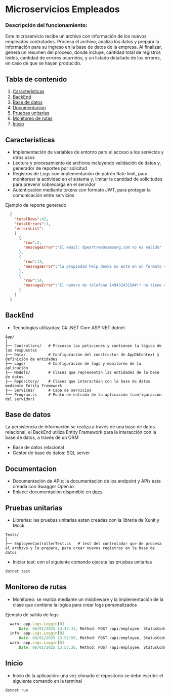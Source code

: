 # Microservicios Empleados
### Descripción del funcionamiento: 
Este microservicio recibe un archivo con información de los nuevos empleados contratados. Procesa el archivo, analiza los datos y prepara la información para su ingreso en la base de datos de la empresa. Al finalizar, genera un resumen del proceso, donde incluye, cantidad total de registros leídos, cantidad de errores ocurridos, y un listado detallado de los errores, en caso de que se hayan producido.
## Tabla de contenido
1. [Características](#características)
2. [BackEnd](#backend)
3. [Base de datos](#base-de-datos)
4. [Documentacion](#documentacion)
5. [Pruebas unitarias](#pruebas-unitarias)
6. [Monitoreo de rutas](#monitoreo-de-rutas)
7. [Inicio](#inicio)
## Características
- Implementación de variables de entorno para el acceso a los servicios y otros usos
- Lectura y procesamiento de archivos incluyendo validación de datos y, generador de reportes por solicitud
- Registros de Logs con implementación de patrón Rate limit, para monitorear la actividad en el sistema y, limitar la cantidad de solicitudes para prevenir sobrecarga en el servidor
- Autenticación mediante tokens con formato JWT, para proteger la comunicación entre servicios
  
Ejemplo de reporte generado
```json
  {
    "totalRows":42,
    "totalErrors":3,
    "errorsList":
    [
      {
        "row":2,
        "messageError":"El email: dpeartree0samsung.com no es valido"
      },
      {
        "row":13,
        "messageError":"la propiedad help deskS no esta en un formato valido"
      },
      {
        "row":14,
        "messageError":"El numero de telefono 1494324315A#!* no tiene una longitud de 10 numeros, o no esta un formato valido, o contiene caracteres invalidos"
      }
    ]
  }
```
## BackEnd
- Tecnologías utilizadas: C# .NET Core ASP.NET dotnet 
```
App/
│
├── Controllers/   # Procesan las peticiones y contienen la lógica de las respuestas
├── Data/          # Configuración del constructor de AppDbContext y definición de entidades
├── Logs/          # Configuración de logs y monitoreo de la aplicación
├── Models/        # Clases que representan las entidades de la base de datos
├── Repository/    # Clases que interactúan con la base de datos mediante Entity Framework
├── Services/      # Capa de servicios
└── Program.cs     # Punto de entrada de la aplicación (configuración del servidor)
```
## Base de datos
La persistencia de información se realiza a través de una base de datos relacional, el BackEnd utiliza Entity Framework para la interacción con la base de datos, a través de un ORM
- Base de datos relacional
- Gestor de base de datos: SQL server
## Documentacion
- Documentación de APIs: la documentación de los endpoint y APIs esta creada con Swagger Open.io
- Enlace: documentación disponible en [docs](http://localhost:5297/swagger)
## Pruebas unitarias
- Librerias: las pruebas unitarias estan creadas con la libreria de Xunit y Mock
```
Tests/
│
├── EmployeeControllerTest.cs   # test del controlador que de procesa el archivo y lo prepara, para crear nuevos registros en la base de datos
```
- Iniciar test: con el siguiente comando ejecuta las pruebas unitarias
```bash
dotnet test
```
## Monitoreo de rutas
- Monitoreo: se realiza mediante un middleware y la implementación de la clase que contiene la lógica para crear logs personalizados
  
Ejemplo de salida de logs
```javascript
  warn: app.Logs.Loggin[0]
      Date: 08/01/2025 13:47:33, Method: POST /api/employee, StatusCode: 401, in 100ms IP address 153.151.222.39 countRequest 1
  info: app.Logs.Loggin[0]
      Date: 08/01/2025 13:52:56, Method: POST /api/employee, StatusCode: 200 in 855ms IP address 153.151.222.39 countRequest 2
  warn: app.Logs.Loggin[0]
      Date: 08/01/2025 13:57:26, Method: POST /api/employee, StatusCode: 429, in 12ms IP address 153.151.222.39 countRequest 16
```
## Inicio
- Inicio de la aplicación: una vez clonado el repositorio se debe escribir el siguiente comando en la terminal
```bash
dotnet run
```

